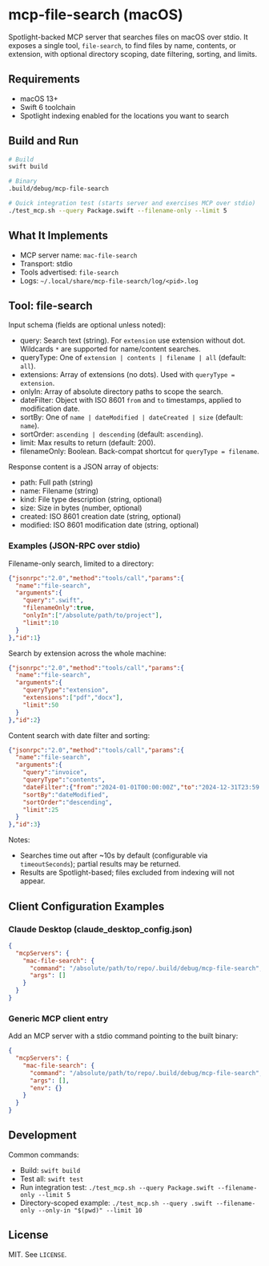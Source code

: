 # mcp-file-search (macOS)

Spotlight-backed MCP server that searches files on macOS over stdio. It exposes a single tool, `file-search`, to find files by name, contents, or extension, with optional directory scoping, date filtering, sorting, and limits.

## Requirements
- macOS 13+
- Swift 6 toolchain
- Spotlight indexing enabled for the locations you want to search

## Build and Run
```bash
# Build
swift build

# Binary
.build/debug/mcp-file-search

# Quick integration test (starts server and exercises MCP over stdio)
./test_mcp.sh --query Package.swift --filename-only --limit 5
```

## What It Implements
- MCP server name: `mac-file-search`
- Transport: stdio
- Tools advertised: `file-search`
- Logs: `~/.local/share/mcp-file-search/log/<pid>.log`

## Tool: file-search
Input schema (fields are optional unless noted):
- query: Search text (string). For `extension` use extension without dot. Wildcards `*` are supported for name/content searches.
- queryType: One of `extension | contents | filename | all` (default: `all`).
- extensions: Array of extensions (no dots). Used with `queryType = extension`.
- onlyIn: Array of absolute directory paths to scope the search.
- dateFilter: Object with ISO 8601 `from` and `to` timestamps, applied to modification date.
- sortBy: One of `name | dateModified | dateCreated | size` (default: `name`).
- sortOrder: `ascending | descending` (default: `ascending`).
- limit: Max results to return (default: 200).
- filenameOnly: Boolean. Back-compat shortcut for `queryType = filename`.

Response content is a JSON array of objects:
- path: Full path (string)
- name: Filename (string)
- kind: File type description (string, optional)
- size: Size in bytes (number, optional)
- created: ISO 8601 creation date (string, optional)
- modified: ISO 8601 modification date (string, optional)

### Examples (JSON-RPC over stdio)
Filename-only search, limited to a directory:
```json
{"jsonrpc":"2.0","method":"tools/call","params":{
  "name":"file-search",
  "arguments":{
    "query":".swift",
    "filenameOnly":true,
    "onlyIn":["/absolute/path/to/project"],
    "limit":10
  }
},"id":1}
```

Search by extension across the whole machine:
```json
{"jsonrpc":"2.0","method":"tools/call","params":{
  "name":"file-search",
  "arguments":{
    "queryType":"extension",
    "extensions":["pdf","docx"],
    "limit":50
  }
},"id":2}
```

Content search with date filter and sorting:
```json
{"jsonrpc":"2.0","method":"tools/call","params":{
  "name":"file-search",
  "arguments":{
    "query":"invoice",
    "queryType":"contents",
    "dateFilter":{"from":"2024-01-01T00:00:00Z","to":"2024-12-31T23:59:59Z"},
    "sortBy":"dateModified",
    "sortOrder":"descending",
    "limit":25
  }
},"id":3}
```

Notes:
- Searches time out after ~10s by default (configurable via `timeoutSeconds`); partial results may be returned.
- Results are Spotlight-based; files excluded from indexing will not appear.

## Client Configuration Examples

### Claude Desktop (claude_desktop_config.json)
```json
{
  "mcpServers": {
    "mac-file-search": {
      "command": "/absolute/path/to/repo/.build/debug/mcp-file-search",
      "args": []
    }
  }
}
```

### Generic MCP client entry
Add an MCP server with a stdio command pointing to the built binary:
```json
{
  "mcpServers": {
    "mac-file-search": {
      "command": "/absolute/path/to/repo/.build/debug/mcp-file-search",
      "args": [],
      "env": {}
    }
  }
}
```

## Development
Common commands:
- Build: `swift build`
- Test all: `swift test`
- Run integration test: `./test_mcp.sh --query Package.swift --filename-only --limit 5`
- Directory-scoped example: `./test_mcp.sh --query .swift --filename-only --only-in "$(pwd)" --limit 10`

## License
MIT. See `LICENSE`.
